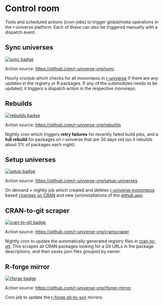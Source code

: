 # Control room

Tools and scheduled actions (cron-jobs) to trigger global/meta operations in the r-universe platform. Each of these can also be triggered manually with a dispatch event.

## Sync universes

[![sync badge](https://github.com/r-universe-org/control-room/actions/workflows/sync.yml/badge.svg)](https://github.com/r-universe-org/control-room/actions/workflows/sync.yml)

Action source: https://github.com/r-universe-org/sync

Hourly cronjob which checks for all monorepos in [r-universe](https://github.com/r-universe/) if there are any updates in the registry or R packages. If any of the submodules needs to be updated, it triggers a dispatch action in the respective monorepo.

## Rebuilds

[![rebuilds badge](https://github.com/r-universe-org/control-room/actions/workflows/rebuilds.yml/badge.svg)](https://github.com/r-universe-org/control-room/actions/workflows/rebuilds.yml)

Action source: https://github.com/r-universe-org/rebuilds

Nightly cron which triggers __retry failures__ for recently failed build jobs, and a __full rebuild__ for packages on r-universe that are 30 days old (so it rebuilds about 3% of packages each night).


## Setup universes

[![setup badge](https://github.com/r-universe-org/control-room/actions/workflows/setup.yml/badge.svg)](https://github.com/r-universe-org/control-room/actions/workflows/setup.yml)

Action source: https://github.com/r-universe-org/setup-universes

On demand + nightly job which created and deletes [r-universe monorepos](https://github.com/r-universe) based [changes on CRAN](https://github.com/r-universe-org/cran-to-git) and new (un)installations of the [github app](https://github.com/apps/r-universe).


## CRAN-to-git scraper

[![cran-to-git badge](https://github.com/r-universe-org/control-room/actions/workflows/cranscraper.yml/badge.svg)](https://github.com/r-universe-org/control-room/actions/workflows/cranscraper.yml)

Action source: https://github.com/r-universe-org/cranscraper

Nightly cron to update the automatically generated registry files in [cran-to-git](http://github.com/r-universe-org/cran-to-git). This scrapes all CRAN packages looking for a Git URLs in the package descriptions, and then saves json files grouped by owner.

## R-forge mirror

[![rforge badge](https://github.com/r-universe-org/control-room/actions/workflows/rforge.yml/badge.svg)](https://github.com/r-universe-org/control-room/actions/workflows/rforge.yml)

Action source: https://github.com/r-universe-org/rforge-mirror

Cron job to update the [r-forge git-to-svn](https://github.com/r-forge) mirrors.
